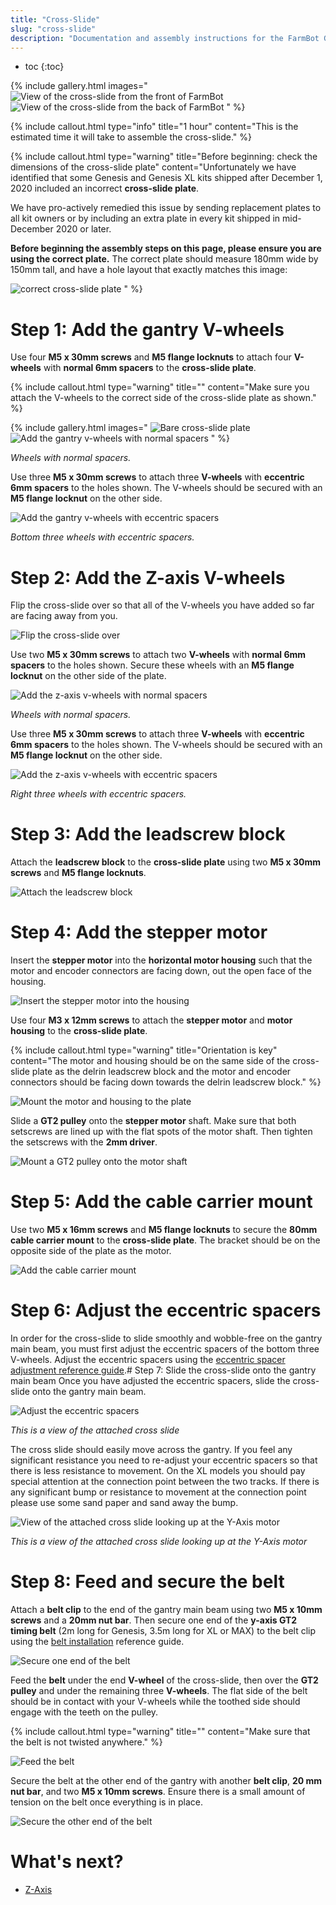 ```yaml
---
title: "Cross-Slide"
slug: "cross-slide"
description: "Documentation and assembly instructions for the FarmBot Genesis cross-slide"
---
```


* toc
{:toc}

{% include gallery.html images="
![View of the cross-slide from the front of FarmBot](_images/cross-slide_1.png)
![View of the cross-slide from the back of FarmBot](_images/cross-slide_2.jpg)
" %}

{%
include callout.html
type="info"
title="1 hour"
content="This is the estimated time it will take to assemble the cross-slide."
%}

{%
include callout.html
type="warning"
title="Before beginning: check the dimensions of the cross-slide plate"
content="Unfortunately we have identified that some Genesis and Genesis XL kits shipped after December 1, 2020 included an incorrect **cross-slide plate**.

We have pro-actively remedied this issue by sending replacement plates to all kit owners or by including an extra plate in every kit shipped in mid-December 2020 or later.

**Before beginning the assembly steps on this page, please ensure you are using the correct plate.** The correct plate should measure 180mm wide by 150mm tall, and have a hole layout that exactly matches this image:

![correct cross-slide plate](_images/correct_cross_slide_plate.jpg)
"
%}

# Step 1: Add the gantry V-wheels

Use four **M5 x 30mm screws** and **M5 flange locknuts** to attach four **V-wheels** with **normal 6mm spacers** to the **cross-slide plate**.

{%
include callout.html
type="warning"
title=""
content="Make sure you attach the V-wheels to the correct side of the cross-slide plate as shown."
%}

{% include gallery.html images="
![Bare cross-slide plate](_images/bare_cross-slide_plate.jpg)
![Add the gantry v-wheels with normal spacers](_images/gantry_v-wheels_with_normal_spacers.jpg)
" %}

_Wheels with normal spacers._

Use three **M5 x 30mm screws** to attach three **V-wheels** with **eccentric 6mm spacers** to the holes shown. The V-wheels should be secured with an **M5 flange locknut** on the other side.

![Add the gantry v-wheels with eccentric spacers](_images/cross_slide_with_gantry_v_wheels.jpg)

_Bottom three wheels with eccentric spacers._

# Step 2: Add the Z-axis V-wheels

Flip the cross-slide over so that all of the V-wheels you have added so far are facing away from you.

![Flip the cross-slide over](_images/flip_the_cross-slide_over.jpg)

Use two **M5 x 30mm screws** to attach two **V-wheels** with **normal 6mm spacers** to the holes shown. Secure these wheels with an **M5 flange locknut** on the other side of the plate.

![Add the z-axis v-wheels with normal spacers](_images/cross_slide_with_z_axis_v_wheels_with_normal_spacers.jpg)

_Wheels with normal spacers._

Use three **M5 x 30mm screws** to attach three **V-wheels** with **eccentric 6mm spacers** to the holes shown. The V-wheels should be secured with an **M5 flange locknut** on the other side.

![Add the z-axis v-wheels with eccentric spacers](_images/cross_slide_with_z_axis_v_wheels.jpg)

_Right three wheels with eccentric spacers._

# Step 3: Add the leadscrew block

Attach the **leadscrew block** to the **cross-slide plate** using two **M5 x 30mm screws** and **M5 flange locknuts**.

![Attach the leadscrew block](_images/attach_the_leadscrew_block.png)

# Step 4: Add the stepper motor

Insert the **stepper motor** into the **horizontal motor housing** such that the motor and encoder connectors are facing down, out the open face of the housing.

![Insert the stepper motor into the housing](_images/stepper_motor_in_housing.png)

Use four **M3 x 12mm screws** to attach the **stepper motor** and **motor housing** to the **cross-slide plate**.

{%
include callout.html
type="warning"
title="Orientation is key"
content="The motor and housing should be on the same side of the cross-slide plate as the delrin leadscrew block and the motor and encoder connectors should be facing down towards the delrin leadscrew block."
%}

![Mount the motor and housing to the plate](_images/cross_slide_with_motor.jpg)

Slide a **GT2 pulley** onto the **stepper motor** shaft. Make sure that both setscrews are lined up with the flat spots of the motor shaft. Then tighten the setscrews with the **2mm driver**.

![Mount a GT2 pulley onto the motor shaft](_images/cross_slide_with_pulley.jpg)

# Step 5: Add the cable carrier mount

Use two **M5 x 16mm screws** and **M5 flange locknuts** to secure the **80mm cable carrier mount** to the **cross-slide plate**. The bracket should be on the opposite side of the plate as the motor.

![Add the cable carrier mount](_images/cross_slide_with_cc_mount.jpg)

# Step 6: Adjust the eccentric spacers

In order for the cross-slide to slide smoothly and wobble-free on the gantry main beam, you must first adjust the eccentric spacers of the bottom three V-wheels. Adjust the eccentric spacers using the [eccentric spacer adjustment reference guide](../extras/reference/eccentric-spacer-adjustment.md).# Step 7: Slide the cross-slide onto the gantry main beam
Once you have adjusted the eccentric spacers, slide the cross-slide onto the gantry main beam.

![Adjust the eccentric spacers](_images/cross_slide_on_gantry.png)

_This is a view of the attached cross slide_

The cross slide should easily move across the gantry. If you feel any significant resistance you need to re-adjust your eccentric spacers so that there is less resistance to movement. On the XL models you should pay special attention at the connection point between the two tracks. If there is any significant bump or resistance to movement at the connection point please use some sand paper and sand away the bump.

![View of the attached cross slide looking up at the Y-Axis motor](_images/cross_slide_y_axis_motor.jpg)

_This is a view of the attached cross slide looking up at the Y-Axis motor_

# Step 8: Feed and secure the belt

Attach a **belt clip** to the end of the gantry main beam using two **M5 x 10mm screws** and a **20mm nut bar**. Then secure one end of the **y-axis GT2 timing belt** (2m long for Genesis, 3.5m long for XL or MAX) to the belt clip using the [belt installation](../extras/reference/belt-installation.md) reference guide.

![Secure one end of the belt](_images/y_axis_belt_beginning.png)

Feed the **belt** under the end **V-wheel** of the cross-slide, then over the **GT2 pulley** and under the remaining three **V-wheels**. The flat side of the belt should be in contact with your V-wheels while the toothed side should engage with the teeth on the pulley.

{%
include callout.html
type="warning"
title=""
content="Make sure that the belt is not twisted anywhere."
%}

![Feed the belt](_images/y_axis_belt_around_pulley.png)

Secure the belt at the other end of the gantry with another **belt clip**, **20 mm nut bar**, and two **M5 x 10mm screws**. Ensure there is a small amount of tension on the belt once everything is in place.

![Secure the other end of the belt](_images/y_axis_belt_end.png)

# What's next?

 * [Z-Axis](z-axis.md)
